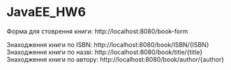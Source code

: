 # JavaEE_HW6
Форма для стоврення книги: http://localhost:8080/book-form

Знаходження книги по ISBN: http://localhost:8080/book/ISBN/{ISBN}
Знаходження книги по назві: http://localhost:8080/book/title/{title}
Знаходження книги по автору: http://localhost:8080/book/author/{author}